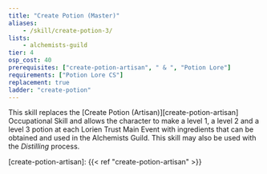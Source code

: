 ```yaml
---
title: "Create Potion (Master)"
aliases:
    - /skill/create-potion-3/
lists:
    - alchemists-guild
tier: 4
osp_cost: 40
prerequisites: ["create-potion-artisan", " & ", "Potion Lore"]
requirements: ["Potion Lore CS"]
replacement: true
ladder: "create-potion"
---
```

This skill replaces the [Create Potion (Artisan)][create-potion-artisan] Occupational Skill and allows the character to make a level 1, a level 2 and a level 3 potion at each Lorien Trust Main Event with ingredients that can be obtained and used in the Alchemists Guild. This skill may also be used with the _Distilling_ process.

[create-potion-artisan]: {{< ref "create-potion-artisan" >}}